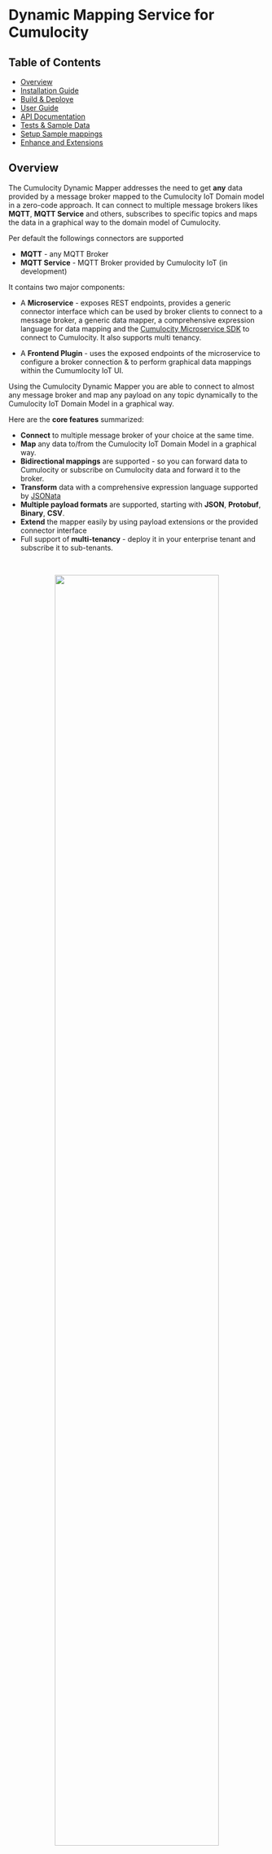 # Dynamic Mapping Service for Cumulocity

## Table of Contents
- [Overview](#overview)
- [Installation Guide ](#installation-guide)
- [Build & Deploye](#build--deploy)
- [User Guide](#user-guide)
- [API Documentation](#api-documentation)
- [Tests & Sample Data](#tests--sample-data)
- [Setup Sample mappings](#setup-sample-mappings)
- [Enhance and Extensions](#enhance-and-extensions)

## Overview

The Cumulocity Dynamic Mapper addresses the need to get **any** data provided by a message broker mapped to the Cumulocity IoT Domain model in a zero-code approach.
It can connect to multiple message brokers likes **MQTT**, **MQTT Service** and others, subscribes to specific topics and maps the data in a graphical way to the domain model of Cumulocity.

Per default the followings connectors are supported
* **MQTT** - any MQTT Broker
* **MQTT Service** - MQTT Broker provided by Cumulocity IoT (in development)

It contains two major components:

* A **Microservice** - exposes REST endpoints, provides a generic connector interface which can be used by broker clients to
connect to a message broker, a generic data mapper, a comprehensive expression language for data mapping and the
[Cumulocity Microservice SDK](https://cumulocity.com/guides/microservice-sdk/introduction/) to connect to Cumulocity. It also supports multi tenancy.

* A **Frontend Plugin** - uses the exposed endpoints of the microservice to configure a broker connection & to perform 
graphical data mappings within the Cumumlocity IoT UI.

Using the Cumulocity Dynamic Mapper you are able to connect to almost any message broker and map any payload on any topic dynamically to
the Cumulocity IoT Domain Model in a graphical way.

Here are the **core features** summarized:

* **Connect** to multiple message broker of your choice at the same time.
* **Map** any data to/from the Cumulocity IoT Domain Model in a graphical way.
* **Bidirectional mappings** are supported - so you can forward data to Cumulocity or subscribe on Cumulocity data and forward it to the broker.
* **Transform** data with a comprehensive expression language supported by [JSONata](https://jsonata.org/) 
* **Multiple payload formats** are supported, starting with **JSON**, **Protobuf**, **Binary**, **CSV**.
* **Extend**  the mapper easily by using payload extensions or the provided connector interface
* Full support of **multi-tenancy** - deploy it in your enterprise tenant and subscribe it to sub-tenants.

<br/>
<p align="center">
<img src="resources/image/Dynamic_Mapper_Mapper.jpg"  style="width: 80%;" />
</p>
<br/>

### Architecture
The architecture of the components consists of the following components:

<p align="center">
<img src="resources/image/Dynamic_Mapper_Architecture.png"  style="width: 100%;" />
</p>
<br/>
The orange components are part of this project which are:

* 2 Default connectors for..
  * **MQTT Client** - using [hivemq-mqtt-client](https://github.com/hivemq/hivemq-mqtt-client) to connect and subscribe to MQTT brokers
  * **MQTT Service (in development)** -  using hivemq-mqtt-client to connect to MQTT Service
* **Data Mapper** - handling of received messages via connector and mapping them to a target data format for Cumulocity IoT. 
Also includes an expression runtime [JSONata](https://jsonata.org) to execute expressions
* **C8Y Client** - implements part of the Cumulocity IoT REST API to integrate data
* **REST Endpoints** - custom endpoints which are used by the MQTT Frontend or can be used to add mappings programmatically
* **Mapper Frontend** - A plugin for Cumulocity IoT to provide an UI for MQTT Configuration & Data Mapping

> **Please Note:** When using MQTT or any other Message Broker beside MQTT Service you need an instance of this broker available to use the Dynamic Mapper.

The mapper processes messages in both directions:
1. `INBOUND`: from Message Broker to C8Y
2. `OUTBOUND`: from C8Y to Message Broker

The Dynamic Mapper is a **multi tenant microservice** which means you can deploy it once in your enterprise tenant and subscribe additional tenants using the same hardware resources.
It is also implemented to support **multiple broker connections** at the same time. So you can combine multiple message brokers sharing the same mappings.
This implies of course that all of them use the same topic structure and payload otherwise the mappings will fail.

### Known Limitation and Disclaimer

As we already have a very good C8Y API coverage for mapping not all complex cases might be supported. Currently, the 
following Mappings are supported:

* Inventory
* Events
* Measurements
* Alarms
* Operations (Outbound to devices)

Beside that complex JSON objects & arrays are supported but not fully tested.

Due to two different libraries to evaluate JSONata in:
1. `dynamic-mapping-ui`: (nodejs) [npmjs JSONata](https://www.npmjs.com/package/jsonata) and
2. `dynamic-mapping-service` (java): [JSONata4Java](https://github.com/IBM/JSONata4Java)

Differences in more advanced expressions can occur. Please test your expressions before you use advanced elements.

### Contribution
> **Pull Requests adding connectors, mappings for other data formats or additional functionally are welcomed!**

## Installation Guide

### Prerequisites

In your Cumulocity IoT Tenant you must have the **microservice** feature subscribed. Per default this feature is not
available and must be provided by administrators of the instance you are using.

Make sure to use a user with admin privileges in your Tenant.

### Installation

You need to install two components to your Cumulocity IoT Tenant:

1. Microservice - (Java)
2. WebApp Plugin - (Angular/Cumulocity WebSDK)

Both are provided as binaries in [Releases](https://github.com/SoftwareAG/cumulocity-generic-mqtt-agent/releases). Take 
the binaries from the latest release and upload them to your Cumulocity IoT Tenant.

#### Microservice

In your Enterprise Tenant or Tenant navigate to "Administration" App, go to "Ecosystem" -> "Microservices" and click on "Add Microservice" on the top right.

Select the `dynamic-mapping-service.zip`.
Make sure that you subscribe the microservice to your tenant when prompted

#### Web App Plugin

#### Community Store

The Web App Plugin is part of the community plugins and should be available directly in your Tenant under
"Administration" -> "Ecosystem" -> "Extensions". Just click on "dynamic-mapping" and click on "install plugin".

> **_NOTE:_** We need to clone the Administration app to add the plugin to it

After successful upload go to "All Applications" and click on "Add Application". Select "Duplicate existing application" and afterward "Administration".

<p align="center">
<img src="resources/image/Generic_Mapping_DuplicateApp.png" style="width: 40%;" />
</p>
<br/>

Now select the cloned Administration App and go to the "Plugin" Tab. Click on "Install Plugin" and select "MQTT configuration plugin"

<p align="center">
<img src="resources/image/Generic_Mapping_PluginInstalled.png" style="width: 50%;" />
</p>
<br/>

#### Manual
If you made changes or your want to upload the plugin manually you can do that by following these steps:

1. In "Administration" App go to "Ecosystem" -> "Packages" and click on "Add Application" on the top right.
2. Select `dynamic-mapping-ui.zip` and wait until it is uploaded.

Follow the steps from the point above to assign the plugin to your Administration App.

## Build & Deploy

### Prerequisites
Make sure that [Docker](https://www.docker.com/), [Apache Maven](https://maven.apache.org/) and [Node.js](https://nodejs.org/) are installed and running on your computer.

### Backend - Microservice
Run `mvn clean package` in folder `dynamic-mapping-service` to build the Microservice which will create a ZIP archive you can upload to Cumulocity.
Just deploy the ZIP to the Cumulocity Tenant like described [here](https://cumulocity.com/guides/users-guide/administration/#uploading-microservices).

### Frontend - Plugin
Run `npm run build` in folder `dynamic-mapping-ui` to build the Front End (plugin) for the Administration which will build a plugin.
Run `npm run deploy` in folder `dynamic-mapping-ui` to deploy the Front End (plugin) to your Cumulocity tenant.
The Frontend is build as [Cumulocity plugin](https://cumulocity.com/guides/web/tutorials/#add-a-custom-widget-with-plugin).

## User Guide

### Permissions
The solution differentiates two different roles:
1. `ROLE_MAPPING_ADMIN`: can use/access all tabs, including **Configuration**, **Processor Extension**. In addition, the relevant endpoints in `MappingRestController`:

   1.1. `POST /configuration/connection`

   1.2. `POST /configuration/service`

   1.3 `DELETE /extension/{extensionName}`

   are accessible.
2. `ROLE_MAPPING_CREATE`: can't use/access tabs **Configuration**, **Processor Extension**.

The two roles have to be assigned in the Web UI **Adminisitration**, see [here](https://cumulocity.com/guides/users-guide/administration/#managing-permissions).

The available tabs for `ROLE_MAPPING_ADMIN` are as follows:
![ROLE_MAPPING_ADMIN](./resources/image/Generic_Mapping_UI_AdminRole_Tabs.png)

The available tabs for `ROLE_MAPPING_CREATE` are as follows:
![ROLE_MAPPING_CREATE](./resources/image/Generic_Mapping_UI_CreateRole_Tabs.png)

### Configuration connector to broker

The configurations are persisted in the tenant options of a Cumulocity Tenant and can be manged by the following UI.\
The table of configured connectors to different brokers can be:
* deleted
* enabled / disabled
* updated

<p align="center">
<img src="resources/image/Generic_Mapping_Connector_Overview.png"  style="width: 70%;" />
</p>
<br/>

Furthermore, new connectors can be added. The UI is shown on the following screenshot. In the modal dialog you have to select first the type of connector: MQTT, MQTT Service, Kafka, ... Then the input is dynamically adapted to the configuration paramaeter for the chosen connector type:

<p align="center">
<img src="resources/image/Generic_Mapping_Connector_Edit.png"  style="width: 70%;" />
</p>
<br/>

When you add or change a connection configuration very often it happens that incorrect parameter are given. In this case the connection to the MQTT broker cannot be established and the reason is not known. To identify the incorrect parameter you can follows the error messages in the connections logs:
<p align="center">
<img src="resources/image/Generic_Mapping_Connector_Monitoring.png"  style="width: 70%;" />
</p>
<br/>

### Definition and Activation of  mappings

#### Table of mappings

Once the connection to a broker is configured and successfully enabled you can start defining mappings. The mappings table is the entry point for:
1. Creating new mappings: Press button `Add mapping`
2. Updating existing mapping: Press the pencil in the row of the relevant mapping
3. Deleting existing mapping: Press the "-" icon in the row of the relevant mapping to delete an existing mappings

After every change the mappings is automatically updated in the mapping cache of the microservice.

#### Define mappings from source to target format (Cumulocity REST format)

Mappings are persisted as Managed Objects and can be easily changed, deleted or migrated.

##### Expression Language

In addition to using plain properties of the source payload, you can apply functions on the payload properties. This covers a scenario where a device name should be a combination of a generic name and an external device Id.
Complex mapping expressions are supported by using [JSONata](https://jsonata.org). \
In this case the following function could be used:
```$join([device_name, id])```. 

Further example for JSONata expressions are:
* to convert a UNIX timestamp to ISO date format use:
      <code>$fromMillis($number(deviceTimestamp))</code>
* to join substring starting at position 5 of property <code>txt</code> with device
      identifier use: <code>$join([$substring(txt,5), "-", id])</code>

>**_NOTE:_**
> * escape properties with special characters with <code>`</code>. The property
        <code>customer-1</code> becomes <code>`customer-1`</code>
> * function chaining using <code>~></code> is not supported, instead use function
        notation. The expression <code>Account.Product.(Price * Quantity) ~> $sum()</code>
        becomes <code>$sum(Account.Product.(Price * Quantity))</code>

#### Wizard to define a mapping

Creation of the new mapping starts by pressing `Add Mapping`. On the next modal UI you can choose the mapping type depending on the structure of your payload. Currently there is support for:
1. `JSON`: if your payload is in JSON format
1. `FLAT_FILE`: if your payload is in a csv format
1. `GENERIC_BINARY`: if your payload is in HEX format
1. `PROTOBUF_STATIC`: if your payload is a serialized protobuf message
1. `PROCESSOR_EXTENSION`: if you want to process the message yourself, by registering a processor extension


<p align="center">
<img src="resources/image/Generic_Mapping_AddMapping.png"  style="width: 70%;" />
</p>
<br/>

The wizard to define a mapping consists of the steps:

1. Select the type of mapping:
* `JSON`
* `FLAT_FILE`
* `GENERIC_BINARY`
* `PROTOBUF_STATIC`
* `PROCESSOR_EXTENSION`
___
  **NOTE:**
Payload for ```FLAT_FILE``` and ```GENERIC_BINARY``` are wrapped.
For example for a flat file messages:

```
{
  "message": "oil,100,1666863595",
}
```
You can use the JSONata function ```$split(str, separator)``` for splitting the payload, e.g:
```
$split(message,",")[1]
```
splits the payload and return the second field: ```100```.

And for the binary payload is encoded as hex string:
```
{
  "message": "0x575",
}
```
Using appropriate JSONata expression you can parse the payload:
```
$number(message) & " C"
```

> **Please Note:** Currently this does not work due to the missing support for hexadecimal number in the current [JSONata library](https://github.com/IBM/JSONata4Java). The implementation of the `$number()` function only works for decimal numbers. An [issue](https://github.com/IBM/JSONata4Java/issues/305) is pending for resolution.
The JSONata function `$parseInteger()` is not supported by [JSONata library](https://github.com/IBM/JSONata4Java) and can't be used.

___

1. Define the properties of the topic and API to be used
2. Define the templates for the source and target, in JSON format. The source payload can be in any custom JSON format. the target format has to follow the schemsa for Alarm, Events, Measurements or Inventory, [see Cumulocity OpenAPI](https://cumulocity.com/api/).
3. Test the mapping by applying the transformation and send the result to a test device.

##### Define topic properties

In the first wizard step properties for the topic are defined.
<p align="center">
<img src="resources/image/Generic_Mapping_TopicDefinition.png"  style="width: 70%;" />
</p>
<br/>

For the mappings we differentiate between a **subscription topic** and a **template topic**:

For outbound mappings the properties are slightly different. Most important are the properties:
1. `filterOutbound`: The Filter Outbound can contain one fragment name to associate a
                      mapping to a Cumulocity MEAO. If the Cumulocity MEAO contains this fragment, the mapping is
                      applied.
2. `publishTopic`: MQTT topic to publish outbound messages to.

<p align="center">
<img src="resources/image/Generic_Mapping_TopicDefinition_Outbound.png"  style="width: 70%;" />
</p>
<br/>

For an outbound mapping to be applied two conditions have to be fulfilled: 
1. the Cumulocity MEAO message has to have a fragment that is defined in property `filterOutbound`
2. for the device a Notification 2.0 subscription has to be created. This is done using the following dialog:
<p align="center">
<img src="resources/image/Generic_Mapping_MappingTemplate_Outbound_subscription.png"  style="width: 70%;" />
</p>
<br/>

##### Subscription Topic

This is the topic which is actually subscribed on in the broker. It can contain wildcards, either single level "+" or multilevel "#".
This must be supported by the configured message broker.
>**_NOTE:_** Multi-level wildcards can only appear at the end of topic. The topic "/device/#/west" is not valid.
Examples of valid topics are: "device/#", "device/data/#", "device/12345/data" etc.

##### Mapping Topic

The template topic is the key of the persisted mapping. The main difference to the subscription topic is that
a template topic can have a path behind the wildcard for the reason as we can receive multiple topics on a wildcard which might be mapped differently.\
Examples are: "device/+/data, "device/express/+", "device/+"\
In order to use sample data instead of the wildcard you can add a Mapping Topic Sample, which must have the same structure, i.e. same level in the topic and when explicit name are used at a topic level in the Mapping Topic they must exactly be the same in the Mapping Topic Sample.
The levels of the Mapping Topic are split and added to the payload:
```
  "_TOPIC_LEVEL_": [
    "device",
    "express",
    "berlin_01"
  ]
```
The entries in the ```_TOPIC_LEVEL_``` can be used to resolve the external device identifier to the internal Cumulocity Id.
The additional property ```_TOPIC_LEVEL_``` is added to the source template shown in the next wizard step. It must not be deleted when editing the JSON source template.

##### Snooping payloads on source topic

Very often you want to use the payloads of existing JSON messages as a sample to define the source template. This can be achieved by listening and recording - **snooping** - messages on a topic.

In order to record JSON payloads on the defined topic a subscription records the payloads and saves them for later use in a source template.

The snooping process goes through the steps **ENABLED** -> **STARTED** -> **STOPPED**.

If a payload is found the status moves to **STARTED**. This is indicated in the last column of the mapping table, where the number of payloads snooped so far is shown.

##### Enable snooping payloads on source topic

To enable snooping select ```ENABLED``` in the drop down as shown in the screenshot below. This starts the snooping process and the microservice subscribes to the related topic and records the received payloads.


<p align="center">
<img src="resources/image/Generic_Mapping_EnableSnooping.png"  style="width: 70%;" />
</p>
<br/>

##### Map Device Identifier

Connected devices send their data using an external device identifier, e.g. IMEI, serial number, ... In this case the external id has to be used for looking to the device id used by Cumulocity. To achieve this the entries in the ```_TOPIC_LEVEL_``` can be used to resolve the external device identifier to an internal Cumulocity id. When a payload from this device arrives at runtime the external id is used to lookup the corresponding internal Cumulocity id with the help of a external id type.


##### Define templates and substitutions for source and target payload

In the second wizard step, shown on the screenshot below the mapping is further defined:
1. Editing the source template directly
2. Editing the target template directly


<p align="center">
<img src="resources/image/Generic_Mapping_MappingTemplate.png"  style="width: 70%;" />
</p>
<br/>

In order to define a substitution (a substitution substitutes values in the target payload with values extracted at runtime from the source payload), the UI offers the following feaoptionstures:
1. Add new substitution by pressing button "Add substitution". Further details for the substitution can be defined in the next modal dialog. See as well the next paragraph.
2. Update an existing substitution, by selecting the substitution in the table of substitutions in the lower section of the wizard. Then press button  "Update substitution" 
3. Delete an existing substitution, by pressing the button with the red minus

<p align="center">
<img src="resources/image/Generic_Mapping_MappingTemplate_annnotated.png"  style="width: 70%;" />
</p>
<br/>

To define a new substitution the following steps have to be performed:
1. Select a property in the source JSON payload by click on the respective property. Then the JSONpath is appears in the field with the label ```Evaluate Expression on Source```
1. Select a property in the target JSON payload by click on the respective property. Then the JSONpath is appears in the field with the label ```Evaluate Expression on Target```
>**_NOTE:_** Use the same <a href="https://jsonata.org" target="_blank">JSONata</a>
              expressions as in the source template. In addition you can use <code>$</code> to merge the 
              result of the source expression with the existing target template. Special care is 
              required since this can overwrite mandatory Cumulocity attributes, e.g. <code>source.id</code>.  This can result in API calls that are rejected by the Cumulocity backend!

3. Press the button "Add substitution". In the next modal dialog the following details can be specified:
   1. Select option ```Expand Array``` if the result of the source expression is an array and you want to generate any of the following substitutions:
      * ```multi-device-single-value```
      * ```multi-device-multi-value```
      * ```single-device-multi-value```\
  Otherwise an extracted array is treated as a single value, see [Different type of substitutions](#different-type-of-substitutions).
   1. Select option ```Resolve to externalId``` if you want to resolve system Cumulocity Id to externalId using externalIdType. This can only be used for OUTBOUND mappings.
   1. Select a ```Reapir Strategy``` that determines how the mapping is applied:
      *  ```DEFAULT```: Map the extracted values to the attribute addressed on right side
      *  ```USE_FIRST_VALUE_OF_ARRAY```: When the left side of the mapping returns an array, only use the 1. item in the array and map this to the right side
      *  ```USE_LAST_VALUE_OF_ARRAY```: When the left side of the mapping returns an array, only use the last item in the array and map this to the right side
      *  ```REMOVE_IF_MISSING```: When the left side of the mapping returns no result (not NULL), then delete the attribute (that is addressed in mapping) in the target on the right side. This avoids empty attribute, e.d. ```airsensor: undefined```
      *  ```REMOVE_IF_NULL```: When the left side of the mapping returns ```null```, then delete the attribute (that is addressed in mapping) in the target on the right side. This avoids empty attribute, e.d. ```airsensor: undefined```
<p align="center">
<img src="resources/image/Generic_Mapping_MappingTemplate_EditModal.png"  style="width: 70%;" />
</p>
<br/>

>**_NOTE:_** When adding a new substitution the following two consistency rules are checked:
>1. Does another substitution for the same target property exist? If so, a modal dialog appears and asks the user for confirmation to overwrite the existing substitution.
>2. If the new substitution defines the device identifier, it is checked if another substitution already withe the same property exists. If so, a modal dialog appears and asks for confirmation to overwrite the existing substitution.


To avoid inconsistent JSON being sent to the Cumulocity API the defined target tmeplate are validated with schemas. These are defined for all target payloads (Measurement, Event, Alarm, Inventory). The schemas validate if required properties are defined and if the time is in the correct format.

In the sample below, e.g. a warning is shown since the required property ```source.id``` is  missing in the payload.


<p align="center">
<img src="resources/image/Generic_Mapping_MappingTemplate_SchemaValidation_annnotated.png"  style="width: 70%;" />
</p>
<br/>

##### Different type of substitutions
When you define an expression or a path in the source payload for a substitution the result can be one of the following cases:
1. **if** the result is a scalar value, e.g. ```10.4``` for a single value **and**
     * **if** only one device is identified in the payload \
      **then** only one Cumulocity MEA-request is generated from this payload.\
     This is a **single-device-single-value** mapping.
     * **if** multiple devices are identified, e.g. ```["device_101023", "device_101024"]``` in the payload \
      **then** multiple Cumulocity MEA-requests or inventory requests - depending on the used targetAPI in the mapping - are generated from this payload. This only makes sense for creating multiple devices.\
      This is a **multi-device-single-value** mapping.
2. **if** the result is an array, e.g. ```[10.4, 20.9]``` for multiple measurements values **and**
    * **if** multiple devices are identified , e.g. ```["device_101023","device_101024"]``` \
      **then**  multiple Cumulocity MEA-requests are generated from this single payload. In this case two requests: 
      1. request: for device ```"device_101023"``` and value ```10.4```
      2. request: for device ```"device_101024"``` and value ```20.9``` 

      This is a **multi-device-multi-value** mapping.

    * **if** a single devices is identified , e.g. ```"device_101023"``` \
     **then**  multiple Cumulocity MEA-requests are generated from this single payload. In this case two requests: 
      1. request: for device ```"device_101023"``` and value ```10.4```
      2. request: for device ```"device_101023"``` and value ```20.9```

      This is a **single-device-multi-value** mapping.

3. the result is an object: this is not supported.

This is illustrated on the following diagram:

<p align="center">
<img src="resources/image/Generic_Mapping_SubstitutionType.png"  style="width: 70%;" />
</p>
<br/>

___
  **NOTE:** If the size of all extracted arrays do not match, then the first values in the array with less items is taken to fill the missing values.\
  To illustrate this behavior, take the following case where:
  * the first expression returns 2 values ```[10.4, 20.9]```
  * the second expression returns 3 dates ```["2022-10-30T04:10:00.000Z", "2022-10-30T04:11:00.000Z", "2022-10-30T04:12:00.000Z"]```
  * the third expression returns 3 ids ```["device_101023","device_101024","device_101025"]```

  then three requests are generated:
  1. request: for device ```"device_101023"```, timestamp ```2022-10-30T04:10:00.000Z``` and value ```10.4```
  1. request: for device ```"device_101024"```, timestamp ```2022-10-30T04:11:00.000Z``` and value ```20.9```
  1. request: for device ```"device_101025"```, timestamp ```2022-10-30T04:12:00.000Z``` and value ```10.4```
___

#### Test transformation from source to target format

To test the defined transformation, press the button ```Transform test message```. The result of the transformation and any errors are displayed.
On test transformation can result in multiple Cumulocity requests, e.g. when a measurement is created for a device that is implicitly created, then two requests result from this transformation.
To iterate and show all results press the button ```Show Next Test Result```.



<p align="center">
<img src="resources/image/Generic_Mapping_TestTransformation.png"  style="width: 70%;" />
</p>
<br/>

When the transformation is tested and the resulting request are sent to Cumulocity, this result respective test devices are generated. These can be viewed on the tab ```Testing```. Generated devices can be deleted.
All generated test devices have a fragment ```d11r_testDevice```.


<p align="center">
<img src="resources/image/Generic_Mapping_TestDevices.png"  style="width: 70%;" />
</p>
<br/>


#### Send transformed test message to test device in Cumulocity

To send the transformed payload to a test device, press the button ```Send test message```. If an error occurs this is shown in the UI.


<p align="center">
<img src="resources/image/Generic_Mapping_SendTestMessageToCumulocity.png"  style="width: 70%;" />
</p>
<br/>

#### Use snooped payloads in source templates

In order to use a previously snooped payload click the button
```Snooped templates```. Multiples activation of this button iterates over all the recorded templates.


<p align="center">
<img src="resources/image/Generic_Mapping_MappingTemplate_Snooping_annnotated.png"  style="width: 70%;" />
</p>
<br/>

#### Update existing Mapping

To avoid inconsistencies when updating the properties of a mapping, active mapping are locked - ```READ_ONLY``` - and can't be updated. All properties of the mapping are protected from changes.
This can be seen on the following screenshot:

<p align="center">
<img src="resources/image/Generic_Mapping_TopicDefinition_ReadOnly.png"  style="width: 70%;" />
</p>
<br/>

To allow updating an activated mapping it has to be deactivated in the list of all mapping, please refer to the following screenshot:

<p align="center">
<img src="resources/image/Generic_Mapping_MappingTable_annotated.png"  style="width: 70%;" />
</p>
<br/>

#### Import & Export Mappings

On the tag with `Ìnbound Mappings` and `Outbound Mappings` you can import mappings from a JSON file. A Sample cane be found [here - Inbound](resources/script/mapping/sampleMapping/mappings-INBOUND.json) and [here - Outbound](resources/script/mapping/sampleMapping/mappings-OUTBOUND.json).
You can as well export all or a single mapping.
The import dialog can be seen on the following screenshot:

<p align="center">
<img src="resources/image/Generic_Mapping_MappingTable_Import.png"  style="width: 70%;" />
</p>
<br/>



#### Processing Extensions

When you choose the mapping type  ```PROCESSOR_EXTENSION``` the wizard for defining your mapping changes. On the second step you are not be able to change the source format of the inbound message and define substitutions. This is done by the processor extension. Instead you are able to choose a processor extension by selecting the respective message in the dropdown:

<p align="center">
<img src="resources/image/Generic_Mapping_MappingTemplate_ProtobufMessage_annnotated.png"  style="width: 70%;" />
</p>
<br/>

Using the tab ```Processor Extension``` you can upload your own processor extension. After the upload the mircroservice has to be re-subscribed in order to load the extensions. This does not happen dynamically.

<p align="center">
<img src="resources/image/Generic_Mapping_ProcessorExtensionInbound.png"  style="width: 70%;" />
</p>
<br/>

The following guide lays out the steps to create and use a processor extension:

<p align="center">
<img src="resources/image/Generic_Mapping_ProcessorExtensionInbound_Guide.png"  style="width: 70%;" />
</p>
<br/>



#### Monitoring

On the monitoring tab ```Monitoring``` you can see how a specific MQTT mapping performs since the last activation in the microservice.


<p align="center">
<img src="resources/image/Generic_Mapping_Monitoring.png"  style="width: 70%;" />
</p>
<br/>

A chart shows a summary with numbers of all successfully processed messages and those raising errors. 

<p align="center">
<img src="resources/image/Generic_Mapping_MonitoringChart.png"  style="width: 70%;" />
</p>
<br/>

#### Mapping Tree

On the tab ```Mapping Tree``` you can see how the registered mappings are organised in a tree. This can be very helpful in case of tracing any errors.



<p align="center">
<img src="resources/image/Generic_Mapping_MappingTree.png"  style="width: 70%;" />
</p>
<br/>

## API Documentation

The mapping microservice provides endpoints to control the lifecycle and manage mappings. in details these endpoint are:
1. ```.../configuration/connection```: retrieve and change the connection details to the MQTT broker
2. ```.../configuration/serice```: retrieve and change the configuration details, e.g. loglevel of the mapping service
3. ```.../operation```: execute operation: reload mappings, connect to broker, disconnect from broker, reset the monitoring statistic, reload extensions
4. ```.../monitoring/status/connector```: retrieve service status: is microservice connected to broker, are connection details loaded
5. ```.../monitoring/status/mapping```: retrieve mapping status: number of messages, errors processed per mapping
6. ```.../monitoring/tree```: all mappings are organised in a tree for efficient processing and resolving the mappings at runtime. This tree can be retrieved for debugging purposes.
7. ```.../monitoring/subscriptions```: retrieve all active subscriptions.
8. ```.../mapping```: retrieve, create, delete, update mappings
9. ```.../test/{method}?topic=URL_ENCODED_TOPIC```: this endpoint allows testing of a payload. The send parameter (boolean)  indicates if the transformed payload should be sent to Cumulocity after processing. The call return a list of ```ProcessingContext``` to record which mapping processed the payload and the outcome of the mapping process as well as error
10. ```.../extension/```: endpoint to retrieve a list of all extensions
11. ```.../extension/{extension-name}```: endpoint to retrieve/delete a specific extension

## Tests & Sample Data

### Load Test
In the resource section you find a test profil [jmeter_test_01.jmx](./resources/script/performance/jmeter_test_01.jmx) using the performance tool ```jmeter``` and an extension for mqtt: [emqx/mqtt-jmete](https://github.com/emqx/mqtt-jmeter).
This was used to run simple loadtest.

## Setup Sample mappings

A script to create sample mappings can be found [here](./resources/script/mapping/import_mappings_01.py).
You have to start it as follows:
```
#python3 resources/script/mapping/import_mappings_01.py -p <YOUR_PASSWORD> -U <YOUR_TENANT> -u <YOUR_USER> -f resources/script/mapping/sampleMapping/sampleMappings_02.json
```

The mappings with inputs and substitutions are explained in the [sample document](./resources/script/mapping/sampleMapping/sampleMappings_02.html).

## Enhance and Extensions

### Custom message broker connector

Additional connectors supporting different message brokers can be added to the dynamic mapper.
For that an abstract Class [AConnectorClient](./dynamic-mapping-service/src/main/java/dynamic/mapping/connector/core/client/AConnectorClient.java) must be implemented handling the basic methods of a message broker like  `connect`, `subscribe` and `disconnect`.
In addition a Callback must be implemented handling the message broker typical messages and forwarding it to a [GenericMessageCallback](./dynamic-mapping-service/src/main/java/dynamic/mapping/connector/core/callback/GenericMessageCallback.java)

Check out the [MQTTCallback](./dynamic-mapping-service/src/main/java/dynamic/mapping/connector/mqtt/MQTTCallback.java) as an example implementation.

### Mapper Extensions
In the folder [dynamic.mapping.processor.extension](./dynamic-mapping-service/src/main/java/dynamic/mapping/processor/extension) you can implement  the Interface `ProcessorExtensionInbound<O>` to implement the processing of your own messages. Together with the Java representation of your message you can build your own processor extension.
This needs to be packages in a ```jar``` file. The extension packaged as a ```jar``` you can upload this extension using the tab ```Processor Extension```, see [Processing Extensions (Protobuf, ...)](#processing-extensions-protobuf) for details.
In order for the mapper backend (```dynamic-mapping-service```) to find your extension you need to add the properties file ```extension-external.properties```. The content could be as follows:
```
CustomEvent=external.extension.processor.dynamic.mapping.ProcessorExtensionInboundCustomEvent
CustomMeasurement=external.extension.processor.dynamic.mapping.ProcessorExtensionInboundCustomMeasurement
```

The steps required for a external extension are as follows. The extension:
1. has to implement the interface <code>ProcessorExtensionInbound<O></code> 
2. be registered in the properties file <code>dynamic-mapping-extension/src/main/resources/extension-external.properties</code>
3. be developed/packed in the maven module <code>dynamic-mapping-extension</code>. **Not** in the maven module <code>dynamic-mapping-service</code>. This is reserved for internal extensions.
4. be uploaded through the Web UI.

> **_NOTE:_** When you implement <code>ProcessorExtensionInbound<O></code> an additional <code>RepairStrategy.CREATE_IF_MISSING</code> can be used. This helps to address mapping cases, where you want to create a mapping that adapts to different structures of source payloads. It is used to create a node in the target if it doesn't exist and allows for using mapping with dynamic content. See [sample 25](./resources/script/mapping/sampleMapping/SampleMappings_06.pdf).

A sample how to build an extension is contained in the maven module [dynamic-mapping-extension](./dynamic-mapping-extension).
The following diagram shows how the dispatcher handles messages with different format:

TODO Replace picture
<p align="center">
<img src="resources/image/Generic_Mapping_Dispatcher.png"  style="width: 70%;" />
</p>
<br/>

______________________
These tools are provided as-is and without warranty or support. They do not constitute part of the Software AG product suite. Users are free to use, fork and modify them, subject to the license agreement. While Software AG welcomes contributions, we cannot guarantee to include every contribution in the master project.

Contact us at [TECHcommunity](mailto:technologycommunity@softwareag.com?subject=Github/SoftwareAG) if you have any questions.

